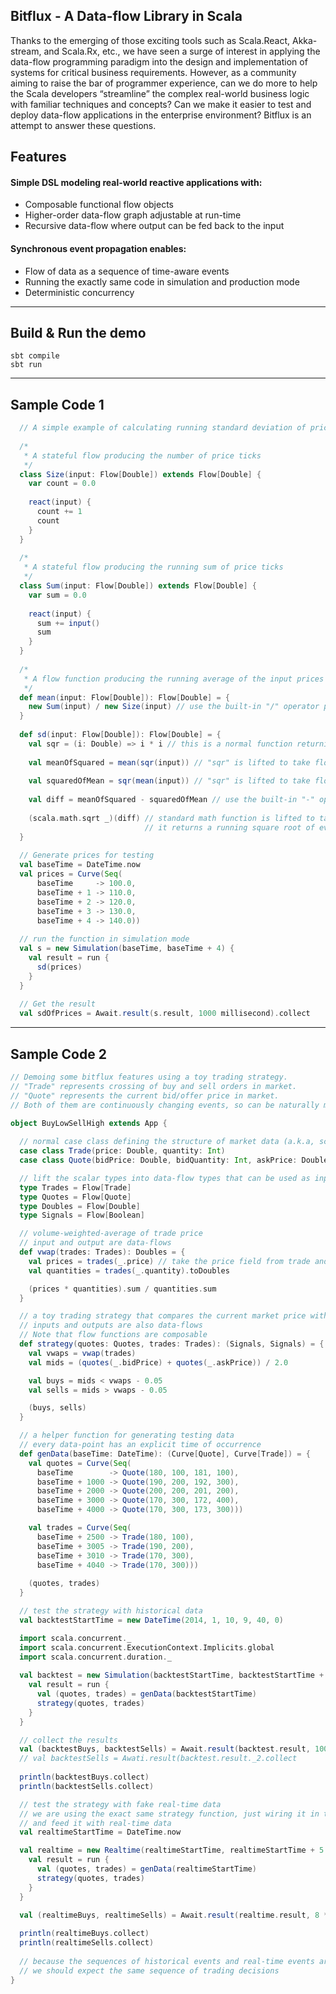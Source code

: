 Bitflux - A Data-flow Library in Scala
-------------

Thanks to the emerging of those exciting tools 
such as Scala.React, Akka-stream, and Scala.Rx, etc., we have seen a 
surge of interest in applying the data-flow programming paradigm into the 
design and implementation of systems for critical business 
requirements. However, as a community aiming to raise the bar of 
programmer experience, can we do more to help the Scala developers 
“streamline” the complex real-world business logic with familiar 
techniques and concepts? Can we make it easier to test and deploy 
data-flow applications in the enterprise environment? Bitflux is an 
attempt to answer these questions.


Features
-------------
#### Simple DSL modeling real-world reactive applications with:
- Composable functional flow objects
- Higher-order data-flow graph adjustable at run-time
- Recursive data-flow where output can be fed back to the input

#### Synchronous event propagation enables:
- Flow of data as a sequence of time-aware events
- Running the exactly same code in simulation and production mode
- Deterministic concurrency

-----

Build & Run the demo
-------------
```
sbt compile
sbt run
```
-----
Sample Code 1
-------------
```scala
  // A simple example of calculating running standard deviation of price events 
  
  /*
   * A stateful flow producing the number of price ticks 
   */
  class Size(input: Flow[Double]) extends Flow[Double] {
    var count = 0.0
    
    react(input) {
      count += 1
      count
    }
  }
  
  /*
   * A stateful flow producing the running sum of price ticks
   */
  class Sum(input: Flow[Double]) extends Flow[Double] {
    var sum = 0.0
    
    react(input) {
      sum += input()
      sum
    }
  }
  
  /*
   * A flow function producing the running average of the input prices
   */
  def mean(input: Flow[Double]): Flow[Double] = {
    new Sum(input) / new Size(input) // use the built-in "/" operator provided for numeric flow
  }
  
  def sd(input: Flow[Double]): Flow[Double] = {
    val sqr = (i: Double) => i * i // this is a normal function returning square of input 
    
    val meanOfSquared = mean(sqr(input)) // "sqr" is lifted to take flow as input and return flow as output
    
    val squaredOfMean = sqr(mean(input)) // "sqr" is lifted to take flow as input again
    
    val diff = meanOfSquared - squaredOfMean // use the built-in "-" operator provided for numeric flow
    
    (scala.math.sqrt _)(diff) // standard math function is lifted to take flow as input and return flow as output
                              // it returns a running square root of every input
  }
  
  // Generate prices for testing
  val baseTime = DateTime.now
  val prices = Curve(Seq(
      baseTime     -> 100.0, 
      baseTime + 1 -> 110.0, 
      baseTime + 2 -> 120.0, 
      baseTime + 3 -> 130.0,
      baseTime + 4 -> 140.0))
      
  // run the function in simulation mode
  val s = new Simulation(baseTime, baseTime + 4) {
    val result = run {
      sd(prices)
    }
  }
  
  // Get the result
  val sdOfPrices = Await.result(s.result, 1000 millisecond).collect
```
-----
Sample Code 2
-------------
```scala
// Demoing some bitflux features using a toy trading strategy.
// "Trade" represents crossing of buy and sell orders in market.
// "Quote" represents the current bid/offer price in market.
// Both of them are continuously changing events, so can be naturally modeled as data-flows.

object BuyLowSellHigh extends App {
  
  // normal case class defining the structure of market data (a.k.a, scalar types)
  case class Trade(price: Double, quantity: Int)
  case class Quote(bidPrice: Double, bidQuantity: Int, askPrice: Double, askQuantity: Int)

  // lift the scalar types into data-flow types that can be used as input and output of flow functions
  type Trades = Flow[Trade]
  type Quotes = Flow[Quote]
  type Doubles = Flow[Double]
  type Signals = Flow[Boolean]

  // volume-weighted-average of trade price
  // input and output are data-flows
  def vwap(trades: Trades): Doubles = {
    val prices = trades(_.price) // take the price field from trade and make it a flow of prices
    val quantities = trades(_.quantity).toDoubles

    (prices * quantities).sum / quantities.sum
  }

  // a toy trading strategy that compares the current market price with vwap to decide buy or sell
  // inputs and outputs are also data-flows 
  // Note that flow functions are composable
  def strategy(quotes: Quotes, trades: Trades): (Signals, Signals) = {
    val vwaps = vwap(trades)
    val mids = (quotes(_.bidPrice) + quotes(_.askPrice)) / 2.0

    val buys = mids < vwaps - 0.05
    val sells = mids > vwaps - 0.05

    (buys, sells)
  }

  // a helper function for generating testing data
  // every data-point has an explicit time of occurrence
  def genData(baseTime: DateTime): (Curve[Quote], Curve[Trade]) = {
    val quotes = Curve(Seq(
      baseTime        -> Quote(180, 100, 181, 100),
      baseTime + 1000 -> Quote(190, 200, 192, 300),
      baseTime + 2000 -> Quote(200, 200, 201, 200),
      baseTime + 3000 -> Quote(170, 300, 172, 400),
      baseTime + 4000 -> Quote(170, 300, 173, 300)))

    val trades = Curve(Seq(
      baseTime + 2500 -> Trade(180, 100),
      baseTime + 3005 -> Trade(190, 200),
      baseTime + 3010 -> Trade(170, 300),
      baseTime + 4040 -> Trade(170, 300)))
      
    (quotes, trades)
  }

  // test the strategy with historical data
  val backtestStartTime = new DateTime(2014, 1, 10, 9, 40, 0)

  import scala.concurrent._
  import scala.concurrent.ExecutionContext.Implicits.global
  import scala.concurrent.duration._
  
  val backtest = new Simulation(backtestStartTime, backtestStartTime + 5 * 1000) {
    val result = run {
      val (quotes, trades) = genData(backtestStartTime)
      strategy(quotes, trades)
    }
  }

  // collect the results
  val (backtestBuys, backtestSells) = Await.result(backtest.result, 1000 millisecond) 
  // val backtestSells = Awati.result(backtest.result._2.collect
  
  println(backtestBuys.collect)
  println(backtestSells.collect)

  // test the strategy with fake real-time data
  // we are using the exact same strategy function, just wiring it in the real-time context
  // and feed it with real-time data
  val realtimeStartTime = DateTime.now

  val realtime = new Realtime(realtimeStartTime, realtimeStartTime + 5 * 1000) {
    val result = run {
      val (quotes, trades) = genData(realtimeStartTime)
      strategy(quotes, trades)
    }
  }

  val (realtimeBuys, realtimeSells) = Await.result(realtime.result, 8 * 1000 millisecond)
  
  println(realtimeBuys.collect)
  println(realtimeSells.collect)
 
  // because the sequences of historical events and real-time events are the same
  // we should expect the same sequence of trading decisions
}
```


